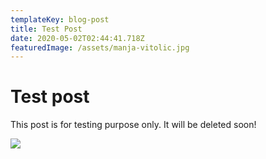 ```yaml
---
templateKey: blog-post
title: Test Post
date: 2020-05-02T02:44:41.718Z
featuredImage: /assets/manja-vitolic.jpg
---
```


# Test post

This post is for testing purpose only. It will be deleted soon!

![](/assets/manja-vitolic.jpg)
